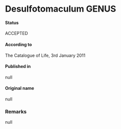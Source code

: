 # Desulfotomaculum GENUS

#### Status
ACCEPTED

#### According to
The Catalogue of Life, 3rd January 2011

#### Published in
null

#### Original name
null

### Remarks
null